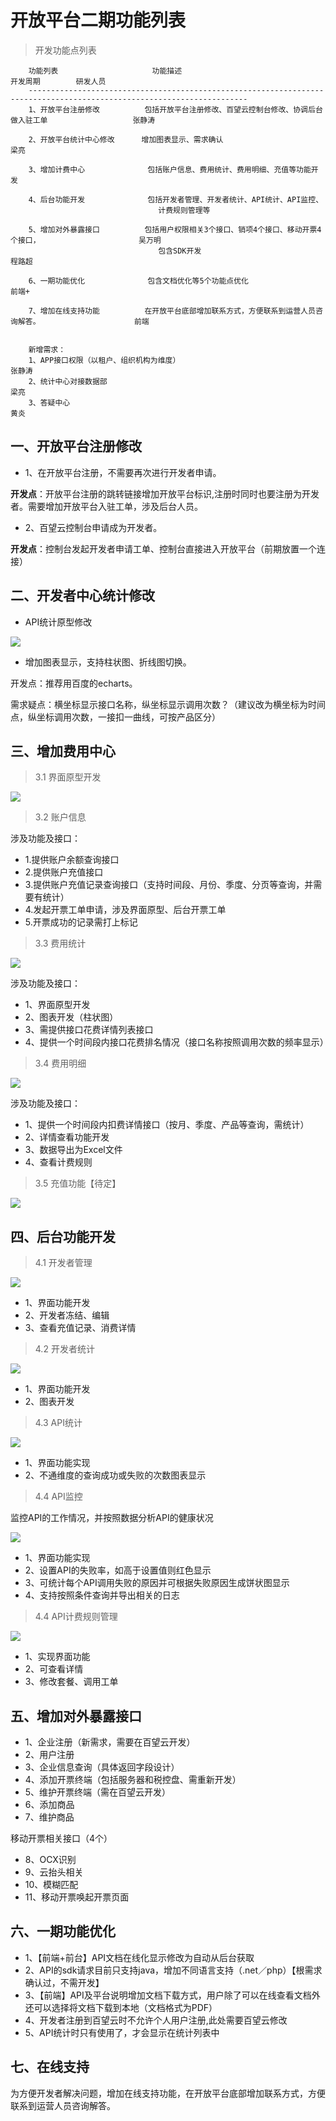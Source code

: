 # 开放平台二期功能列表
	
> 开发功能点列表
  
	    功能列表                     功能描述                                                     开发周期        研发人员
	    -----------------------------------------------------------------------------------------------------------------------
	    1、开放平台注册修改          包括开放平台注册修改、百望云控制台修改、协调后台做入驻工单                   张静涛
        
		2、开放平台统计中心修改      增加图表显示、需求确认                                                       梁亮
        
		3、增加计费中心              包括账户信息、费用统计、费用明细、充值等功能开发
        
		4、后台功能开发              包括开发者管理、开发者统计、API统计、API监控、                          
									 计费规则管理等
		
		5、增加对外暴露接口          包括用户权限相关3个接口、销项4个接口、移动开票4个接口，                      吴万明
									 包含SDK开发              			                                          程路超                             

        6、一期功能优化              包含文档优化等5个功能点优化                                                  前端+

        7、增加在线支持功能          在开放平台底部增加联系方式，方便联系到运营人员咨询解答。                     前端       
        
        
        新增需求：
        1、APP接口权限（以租户、组织机构为维度）                                                                  张静涛
        2、统计中心对接数据部                                                                                     梁亮
        3、答疑中心                                                                                               黄炎
      

## 一、开放平台注册修改
- 1、在开放平台注册，不需要再次进行开发者申请。
   
**开发点**：开放平台注册的跳转链接增加开放平台标识,注册时同时也要注册为开发者。需要增加开放平台入驻工单，涉及后台人员。    
    
- 2、百望云控制台申请成为开发者。
  
**开发点**：控制台发起开发者申请工单、控制台直接进入开放平台（前期放置一个连接）

## 二、开发者中心统计修改

- API统计原型修改

![](https://i.imgur.com/rxJ4qda.png)

- 增加图表显示，支持柱状图、折线图切换。
  
开发点：推荐用百度的echarts。

需求疑点：横坐标显示接口名称，纵坐标显示调用次数？（建议改为横坐标为时间点，纵坐标调用次数，一接扣一曲线，可按产品区分）

## 三、增加费用中心

> 3.1 界面原型开发

![](https://i.imgur.com/SZumc4Q.png)

> 3.2 账户信息

涉及功能及接口：

- 1.提供账户余额查询接口
- 2.提供账户充值接口
- 3.提供账户充值记录查询接口（支持时间段、月份、季度、分页等查询，并需要有统计）
- 4.发起开票工单申请，涉及界面原型、后台开票工单
- 5.开票成功的记录需打上标记

> 3.3 费用统计

![](https://i.imgur.com/dSAwgS9.png)

涉及功能及接口：

- 1、界面原型开发
- 2、图表开发（柱状图）
- 3、需提供接口花费详情列表接口
- 4、提供一个时间段内接口花费排名情况（接口名称按照调用次数的频率显示）


> 3.4 费用明细
 
![](https://i.imgur.com/b9JLV5W.png)

涉及功能及接口：

- 1、提供一个时间段内扣费详情接口（按月、季度、产品等查询，需统计）
- 2、详情查看功能开发
- 3、数据导出为Excel文件
- 4、查看计费规则

> 3.5 充值功能【待定】

![](https://i.imgur.com/Uplz1wC.png)


## 四、后台功能开发

> 4.1 开发者管理

![](https://i.imgur.com/LJC8LEJ.png)

- 1、界面功能开发
- 2、开发者冻结、编辑
- 3、查看充值记录、消费详情

> 4.2 开发者统计

![](https://i.imgur.com/OMJVQ2q.png)

- 1、界面功能开发
- 2、图表开发

> 4.3 API统计

![](https://i.imgur.com/1JGBZKI.png)

- 1、界面功能实现
- 2、不通维度的查询成功或失败的次数图表显示

> 4.4 API监控

监控API的工作情况，并按照数据分析API的健康状况

![](https://i.imgur.com/FL7HFt9.png)

- 1、界面功能实现
- 2、设置API的失败率，如高于设置值则红色显示
- 3、可统计每个API调用失败的原因并可根据失败原因生成饼状图显示
- 4、支持按照条件查询并导出相关的日志

> 4.4 API计费规则管理

![](https://i.imgur.com/e24Kh4d.png)

- 1、实现界面功能
- 2、可查看详情
- 3、修改套餐、调用工单


## 五、增加对外暴露接口

- 1、企业注册（新需求，需要在百望云开发）
- 2、用户注册
- 3、企业信息查询（具体返回字段设计）
- 4、添加开票终端（包括服务器和税控盘、需重新开发）
- 5、维护开票终端（需在百望云开发）
- 6、添加商品
- 7、维护商品

移动开票相关接口（4个）

- 8、OCX识别
- 9、云抬头相关
- 10、模糊匹配
- 11、移动开票唤起开票页面

## 六、一期功能优化

- 1、【前端+前台】API文档在线化显示修改为自动从后台获取
- 2、API的sdk请求目前只支持java，增加不同语言支持（.net／php）【根需求确认过，不需开发】
- 3、【前端】API及平台说明增加文档下载方式，用户除了可以在线查看文档外还可以选择将文档下载到本地（文档格式为PDF）
- 4、开发者注册到百望云时不允许个人用户注册,此处需要百望云修改
- 5、API统计时只有使用了，才会显示在统计列表中

## 七、在线支持

为方便开发者解决问题，增加在线支持功能，在开放平台底部增加联系方式，方便联系到运营人员咨询解答。